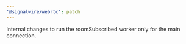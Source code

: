 ```yaml
---
'@signalwire/webrtc': patch
---
```


Internal changes to run the roomSubscribed worker only for the main connection.
